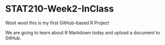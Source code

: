 # STAT210-Week2-InClass
Woot woot this is my first GitHub-based R Project

We are going to learn about R Markdown today and upload a document to GitHub.